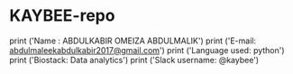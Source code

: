 # KAYBEE-repo
print ('Name : ABDULKABIR OMEIZA ABDULMALIK')
print ('E-mail: abdulmaleekabdulkabir2017@gmail.com')
print ('Language used: python')
print ('Biostack: Data analytics')
print ('Slack username: @kaybee')
